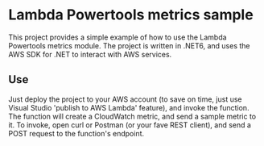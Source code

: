 # Lambda Powertools metrics sample
This project provides a simple example of how to use the Lambda Powertools metrics module.
The project is written in .NET6, and uses the AWS SDK for .NET to interact with AWS services.

## Use

Just deploy the project to your AWS account (to save on time, just use Visual Studio 'publish to AWS Lambda' feature), and invoke the function. 
The function will create a CloudWatch metric, and send a sample metric to it. To invoke, open curl or Postman (or your fave REST client), and send a POST request to the function's endpoint.



